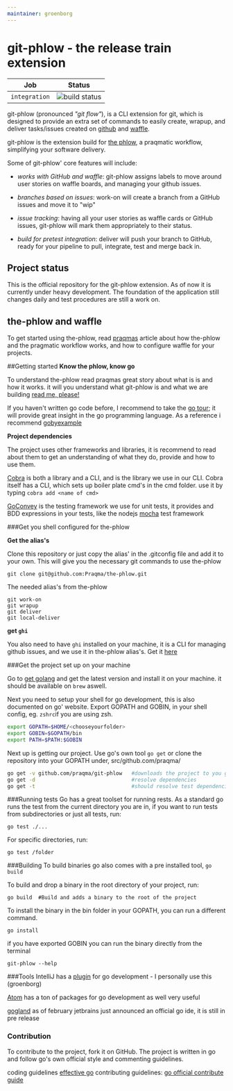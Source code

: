 ```yaml
---
maintainer: groenborg
---
```


# git-phlow - the release train extension

| Job | Status  |
| ------------- | ----------------- |
| `integration` | ![build status](https://concourse.code.praqma.com/api/v1/teams/main/pipelines/git-phlow/jobs/integration/badge)       |

git-phlow (pronounced _"git flow"_), is a CLI extension for git, which is designed to provide an extra set of commands to easily create, wrapup, and deliver tasks/issues created on [github](https://github.com) and [waffle](https://waffle.io/). 

git-phlow is the extension build for [the phlow](http://www.praqma.com/stories/a-pragmatic-workflow/), a praqmatic workflow, simplifying your software delivery. 

Some of git-phlow' core features will include: 

- *works with GitHub and waffle*: git-phlow assigns labels to move around user stories on waffle boards, and managing your github issues.

- *branches based on issues*:  work-on will create a branch from a GitHub issues and move it to "wip"

- *issue tracking*: having all your user stories as waffle cards or GitHub issues, git-phlow will mark them appropriately to their status. 

- *build for pretest integration*: deliver will push your branch to GitHub, ready for your pipeline to pull, integrate, test and merge back in. 


## Project status
This is the official repository for the git-phlow extension. As of now it is currently under heavy development. The foundation of the application still changes daily and test procedures are still a work on. 

## the-phlow and waffle
To get started using the-phlow, read [praqmas](http://www.praqma.com/stories/a-pragmatic-workflow/) article about how the-phlow and the pragmatic workflow works, and how to configure waffle for your projects. 

##Getting started
**Know the phlow, know go**

To understand the-phlow read praqmas great story about what is is and how it works.
it will you understand what git-phlow is and what we are building
[read me, please!](http://www.praqma.com/stories/a-pragmatic-workflow/)

If you haven't written go code before, I recommend to take the [go tour](https://tour.golang.org/welcome/1); it will provide great insight in the go programming language. As a reference i recommend [gobyexample](https://gobyexample.com/)

**Project dependencies**

The project uses other frameworks and libraries, it is recommend to read about them to get an understanding of what they do, provide and how to use them. 

[Cobra](https://github.com/spf13/cobra) is both a library and a CLI, and is the library we use in our CLI. Cobra itself has a CLI, which sets up boiler plate cmd's in the cmd folder. use it by typing `cobra add <name of cmd>`

[GoConvey](https://github.com/smartystreets/goconvey) is the testing framework we use for unit tests, it provides and BDD expressions in your tests, like the nodejs [mocha](https://mochajs.org/) test framework

###Get you shell configured for the-phlow

**Get the alias's**

Clone this repository or just copy the alias' in the .gitconfig file and add it to your own. This will give you 
the necessary git commands to use the-phlow

`git clone git@github.com:Praqma/the-phlow.git`

The needed alias's from the-phlow
```git
git work-on 
git wrapup
git deliver
git local-deliver
```
**get `ghi`**

You also need to have `ghi` installed on your machine, it is a CLI for managing github issues, and we use it in the-phlow alias's. Get it [here](https://github.com/stephencelis/ghi)

###Get the project set up on your machine

Go to [get golang](https://golang.org/doc/install) and get the latest version and install it on your machine. 
it should be available on `brew` aswell.

Next you need to setup your shell for go development, this is also documented on go' website. Export GOPATH and GOBIN, in your shell config, 
eg. `zshrc`if you are using zsh.

```bash
export GOPATH=$HOME/<chooseyourfolder> 
export GOBIN=$GOPATH/bin
export PATH=$PATH:$GOBIN
```

Next up is getting our project. Use go's own tool `go get` or clone the repository into your GOPATH under, src/github.com/praqma/
```bash
go get -v github.com/praqma/git-phlow   #downloads the project to you gopath
go get -d                               #resolve dependencies
go get -t                               #should resolve test dependencies
```
###Running tests
Go has a great toolset for running rests. As a standard go runs the test from the current directory you are in, if you want to run tests from subdirectories or just all tests, run:

`go test ./...`

For specific directories, run: 

`go test /folder`


###Building
To build binaries go also comes with a pre installed tool, `go build`

To build and drop a binary in the root directory of your project, run:

`go build  #Build and adds a binary to the root of the project`

To install the binary in the bin folder in your GOPATH, you can run a different command.

`go install`

if you have exported GOBIN you can run the binary directly from the terminal

`git-phlow --help`


###Tools
IntelliJ has a [plugin](http://go-ide.com) for go development - I personally use this (groenborg)

[Atom](https://atom.io) has a ton of packages for go development as well very useful

[gogland](https://www.jetbrains.com/go/) as of february jetbrains just announced an official go ide, it is still in pre release



### Contribution
To contribute to the project, fork it on GitHub. The project is written in go and follow go's own official style and commenting guidelines.  

coding guidelines [effective go](https://golang.org/doc/effective_go.html) 
contributing guidelines: [go official contribute guide](https://golang.org/doc/contribute.html) 



